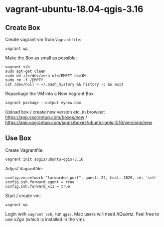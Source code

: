 # vagrant-ubuntu-18.04-qgis-3.16

## Create Box

Create vagrant vm from `Vagrantfile`:

```
vagrant up
```

Make the Box as small as possible:

```
vagrant ssh
sudo apt-get clean
sudo dd if=/dev/zero of=/EMPTY bs=1M
sudo rm -f /EMPTY
cat /dev/null > ~/.bash_history && history -c && exit
```

Repackage the VM into a New Vagrant Box:

```
vagrant package --output mynew.box
```

Upload box / create new version etc. in browser: https://app.vagrantup.com/boxes/new / https://app.vagrantup.com/sogis/boxes/ubuntu-qgis-3.16/versions/new 


## Use Box

Create Vagrantfile:
```
vagrant init sogis/ubuntu-qgis-3.16
```

Adjust Vagrantfile:
```
config.vm.network "forwarded_port", guest: 22, host: 2020, id: 'ssh'
config.ssh.forward_agent = true
config.ssh.forward_x11 = true
```

Start / create vm:
```
vagrant up
```

Login with `vagrant ssh`, run `qgis`. Mac users will need _XQuartz_. Feel free to use _x2go_ (which is installed in the vm).
